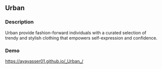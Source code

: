 ## Urban
### Description
Urban provide fashion-forward individuals with a curated selection of trendy and stylish clothing that empowers self-expression and confidence.
### Demo
https://ayayasser01.github.io/_Urban_/
